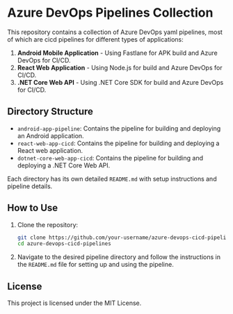 # Azure DevOps Pipelines Collection

This repository contains a collection of Azure DevOps yaml pipelines, most of which are cicd pipelines for different types of applications:
1. **Android Mobile Application** - Using Fastlane for APK build and Azure DevOps for CI/CD.
2. **React Web Application** - Using Node.js for build and Azure DevOps for CI/CD.
3. **.NET Core Web API** - Using .NET Core SDK for build and Azure DevOps for CI/CD.

## Directory Structure
- `android-app-pipeline`: Contains the pipeline for building and deploying an Android application.
- `react-web-app-cicd`: Contains the pipeline for building and deploying a React web application.
- `dotnet-core-web-app-cicd`: Contains the pipeline for building and deploying a .NET Core Web API.

Each directory has its own detailed `README.md` with setup instructions and pipeline details.

## How to Use
1. Clone the repository:
    ```sh
    git clone https://github.com/your-username/azure-devops-cicd-pipelines.git
    cd azure-devops-cicd-pipelines
    ```
2. Navigate to the desired pipeline directory and follow the instructions in the `README.md` file for setting up and using the pipeline.

## License
This project is licensed under the MIT License.
